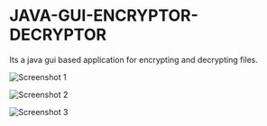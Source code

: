 # JAVA-GUI-ENCRYPTOR-DECRYPTOR
Its a java gui based application for encrypting and decrypting files.

![Screenshot 1](https://github.com/user-attachments/assets/35105e8e-00b5-4f77-be99-2bf6d984cffc)


![Screenshot 2](https://github.com/user-attachments/assets/eaddae72-4528-4f5f-973d-2924db052335)


![Screenshot 3](https://github.com/user-attachments/assets/ac027b7d-b003-4adc-b177-c972a9efcdcf)
